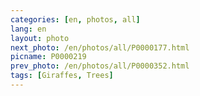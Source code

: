 ```yaml
---
categories: [en, photos, all]
lang: en
layout: photo
next_photo: /en/photos/all/P0000177.html
picname: P0000219
prev_photo: /en/photos/all/P0000352.html
tags: [Giraffes, Trees]
---
```

